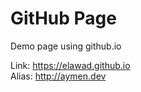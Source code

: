 GitHub Page
===========

Demo page using github.io

Link: https://elawad.github.io  
Alias: http://aymen.dev